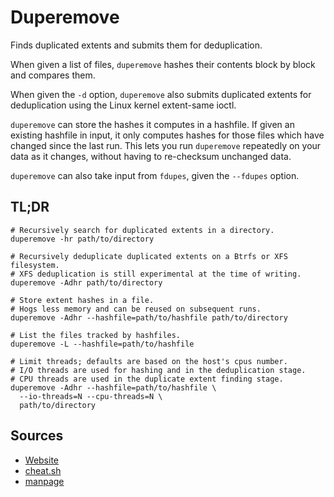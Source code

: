 # Duperemove

Finds duplicated extents and submits them for deduplication.

When given a list of files, `duperemove` hashes their contents block by block and compares them.

When given the `-d` option, `duperemove` also submits duplicated extents for deduplication using the Linux kernel extent-same ioctl.

`duperemove` can store the hashes it computes in a hashfile. If given an existing hashfile in input, it only computes hashes for those files which have changed since the last run. This lets you run `duperemove` repeatedly on your data as it changes, without having to re-checksum unchanged data.

`duperemove` can also take input from `fdupes`, given the `--fdupes` option.

## TL;DR

```shell
# Recursively search for duplicated extents in a directory.
duperemove -hr path/to/directory

# Recursively deduplicate duplicated extents on a Btrfs or XFS filesystem.
# XFS deduplication is still experimental at the time of writing.
duperemove -Adhr path/to/directory

# Store extent hashes in a file.
# Hogs less memory and can be reused on subsequent runs.
duperemove -Adhr --hashfile=path/to/hashfile path/to/directory

# List the files tracked by hashfiles.
duperemove -L --hashfile=path/to/hashfile

# Limit threads; defaults are based on the host's cpus number.
# I/O threads are used for hashing and in the deduplication stage.
# CPU threads are used in the duplicate extent finding stage.
duperemove -Adhr --hashfile=path/to/hashfile \
  --io-threads=N --cpu-threads=N \
  path/to/directory
```

## Sources

- [Website]
- [cheat.sh]
- [manpage]

[cheat.sh]: https://cheat.sh/duperemove
[manpage]: https://markfasheh.github.io/duperemove/duperemove.html
[website]: https://markfasheh.github.io/duperemove/
